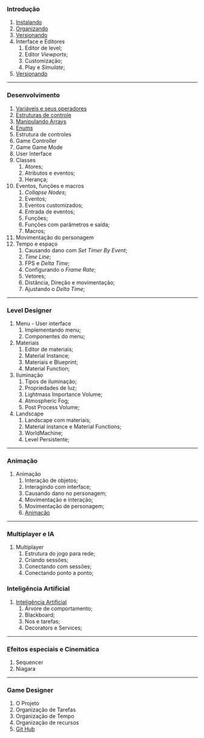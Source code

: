 ### Introdução
1. [Instalando](https://myerco.github.io/unreal-engine/modulo1/1-instalando.html)
1. [Organizando](https://myerco.github.io/unreal-engine/modulo1/2-organizando.html)
1. [Versionando](https://myerco.github.io/unreal-engine/modulo1/3-github.html)
1. Interface e Editores  
   1. Editor de level;
   1. Editor *Viewports*;
   1. Customização;
   1. Play e *Simulate*;
1. [Versionando](https://myerco.github.io/unreal-engine/modulo1/blueprint.html)
***

### Desenvolvimento     
1. [Variáveis e seus operadores](https://myerco.github.io/unreal-engine/modulo1/variaveis.html)  
1. [Estruturas de controle](https://myerco.github.io/unreal-engine/modulo1/estruturascontrole.html)
1. [Manipulando Arrays](https://myerco.github.io/unreal-engine/modulo1/array.html)  
1. [Enums](https://myerco.github.io/unreal-engine/modulo1/enum.html)    
1. Estrutura de controles
  1. Game Controller
  1. Game Game Mode
  1. User Interface
1. Classes  
    1. Atores;
    1. Atributos e eventos;
    1. Herança;   
1. Eventos, funções e macros  
    1. *Collapse Nodes*;
    1. Eventos;
    1. Eventos customizados;
    1. Entrada de eventos;
    1. Funções;
    1. Funções com parâmetros e saída;
    1. Macros;
1. Movimentação do personagem    
1. Tempo e espaço  
    1. Causando dano com *Set Timer By Event*;
    1. *Time Line*;
    1. FPS e *Delta Time*;
    1. Configurando o *Frame Rate*;
    1. Vetores;
    1. Distância, Direção e movimentação;
    1. Ajustando o *Delta Time*;   

***

### Level Designer  
1. Menu - User interface  
    1. Implementando menu;
    1. Componentes do menu;
1. Materiais  
    1. Editor de materiais;
    1. Material Instance;
    1. Materiais e Blueprint;
    1. Material Function;
1. Iluminação  
    1. Tipos de iluminação;
    1. Propriedades de luz;
    1. Lightmass Importance Volume;
    1. Atmospheric Fog;
    1. Post Process Volume;  
1. Landscape  
    1. Landscape com materiais;
    1. Material instance e Material Functions;
    1. WorldMachine;
    1. Level Persistente;

***

### Animação  
1. Animação  
    1. Interação de objetos;
    1. Interagindo com interface;
    1. Causando dano no personagem;
    1. Movimentação e interação;
    1. Movimentação de personagem;
    1. [Animação](https://myerco.github.io/unreal-engine/5-animacao.html)

***

### Multiplayer e IA  
1. Multiplayer  
    1. Estrutura do jogo para rede;
    1. Criando sessões;
    1. Conectando com sessões;
    1. Conectando ponto a ponto;
### Inteligência Artificial    
1. [Inteligência Artificial](https://myerco.github.io/unreal-engine/4-inteligenciaArtificial.html)
    1. Árvore de comportamento;
    1. Blackboard;
    1. Nos e tarefas;
    1. Decorators e Services;

***

### Efeitos especiais e Cinemática  
1. Sequencer  
1. Niagara

***
### Game Designer
1. O Projeto
1. Organização de Tarefas
1. Organização de Tempo
1. Organização de recursos
1. [Git Hub](https://myerco.github.io/unreal-engine/modulo1/3-github.html)  
